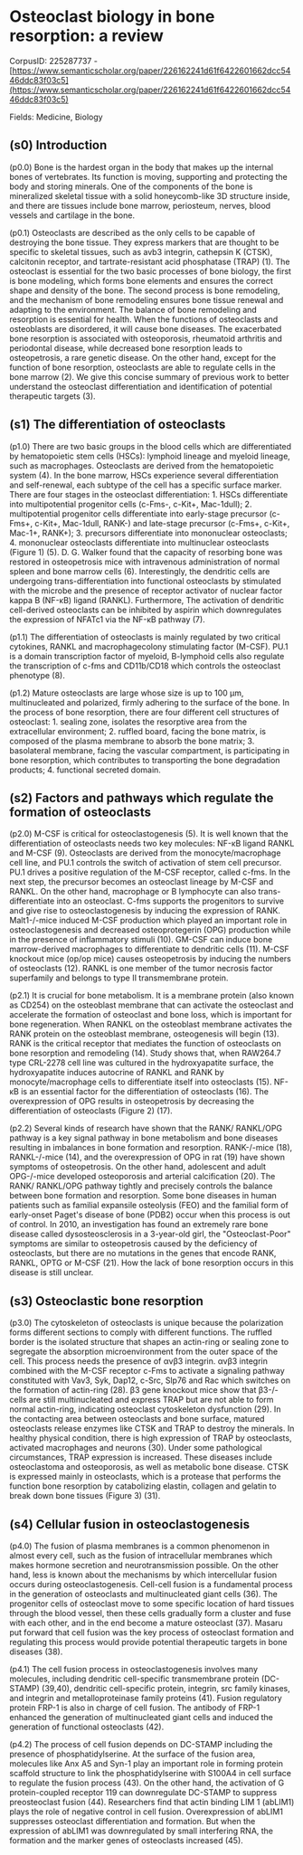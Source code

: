 # Osteoclast biology in bone resorption: a review

CorpusID: 225287737 - [https://www.semanticscholar.org/paper/226162241d61f6422601662dcc5446ddc83f03c5](https://www.semanticscholar.org/paper/226162241d61f6422601662dcc5446ddc83f03c5)

Fields: Medicine, Biology

## (s0) Introduction
(p0.0) Bone is the hardest organ in the body that makes up the internal bones of vertebrates. Its function is moving, supporting and protecting the body and storing minerals. One of the components of the bone is mineralized skeletal tissue with a solid honeycomb-like 3D structure inside, and there are tissues include bone marrow, periosteum, nerves, blood vessels and cartilage in the bone.

(p0.1) Osteoclasts are described as the only cells to be capable of destroying the bone tissue. They express markers that are thought to be specific to skeletal tissues, such as avb3 integrin, cathepsin K (CTSK), calcitonin receptor, and tartrate-resistant acid phosphatase (TRAP) (1). The osteoclast is essential for the two basic processes of bone biology, the first is bone modeling, which forms bone elements and ensures the correct shape and density of the bone. The second process is bone remodeling, and the mechanism of bone remodeling ensures bone tissue renewal and adapting to the environment. The balance of bone remodeling and resorption is essential for health. When the functions of osteoclasts and osteoblasts are disordered, it will cause bone diseases. The exacerbated bone resorption is associated with osteoporosis, rheumatoid arthritis and periodontal disease, while decreased bone resorption leads to osteopetrosis, a rare genetic disease. On the other hand, except for the function of bone resorption, osteoclasts are able to regulate cells in the bone marrow (2). We give this concise summary of previous work to better understand the osteoclast differentiation and identification of potential therapeutic targets (3).
## (s1) The differentiation of osteoclasts
(p1.0) There are two basic groups in the blood cells which are differentiated by hematopoietic stem cells (HSCs): lymphoid lineage and myeloid lineage, such as macrophages. Osteoclasts are derived from the hematopoietic system (4). In the bone marrow, HSCs experience several differentiation and self-renewal, each subtype of the cell has a specific surface marker. There are four stages in the osteoclast differentiation: 1. HSCs differentiate into multipotential progenitor cells (c-Fms-, c-Kit+, Mac-1dull); 2. multipotential progenitor cells differentiate into early-stage precursor (c-Fms+, c-Kit+, Mac-1dull, RANK-) and late-stage precursor (c-Fms+, c-Kit+, Mac-1+, RANK+); 3. precursors differentiate into mononuclear osteoclasts; 4. mononuclear osteoclasts differentiate into multinuclear osteoclasts (Figure 1) (5). D. G. Walker found that the capacity of resorbing bone was restored in osteopetrosis mice with intravenous administration of normal spleen and bone marrow cells (6). Interestingly, the dendritic cells are undergoing trans-differentiation into functional osteoclasts by stimulated with the microbe and the presence of receptor activator of nuclear factor kappa B (NF-κB) ligand (RANKL). Furthermore, The activation of dendritic cell-derived osteoclasts can be inhibited by aspirin which downregulates the expression of NFATc1 via the NF-κB pathway (7).

(p1.1) The differentiation of osteoclasts is mainly regulated by two critical cytokines, RANKL and macrophagecolony stimulating factor (M-CSF). PU.1 is a domain transcription factor of myeloid, B-lymphoid cells also regulate the transcription of c-fms and CD11b/CD18 which controls the osteoclast phenotype (8).

(p1.2) Mature osteoclasts are large whose size is up to 100 μm, multinucleated and polarized, firmly adhering to the surface of the bone. In the process of bone resorption, there are four different cell structures of osteoclast: 1. sealing zone, isolates the resorptive area from the extracellular environment; 2. ruffled board, facing the bone matrix, is composed of the plasma membrane to absorb the bone matrix; 3. basolateral membrane, facing the vascular compartment, is participating in bone resorption, which contributes to transporting the bone degradation products; 4. functional secreted domain.
## (s2) Factors and pathways which regulate the formation of osteoclasts
(p2.0) M-CSF is critical for osteoclastogenesis (5). It is well known that the differentiation of osteoclasts needs two key molecules: NF-κB ligand RANKL and M-CSF (9). Osteoclasts are derived from the monocyte/macrophage cell line, and PU.1 controls the switch of activation of stem cell precursor. PU.1 drives a positive regulation of the M-CSF receptor, called c-fms. In the next step, the precursor becomes an osteoclast lineage by M-CSF and RANKL. On the other hand, macrophage or B lymphocyte can also trans-differentiate into an osteoclast. C-fms supports the progenitors to survive and give rise to osteoclastogenesis by inducing the expression of RANK. Malt1-/-mice induced M-CSF production which played an important role in osteoclastogenesis and decreased osteoprotegerin (OPG) production while in the presence of inflammatory stimuli (10). GM-CSF can induce bone marrow-derived macrophages to differentiate to dendritic cells (11). M-CSF knockout mice (op/op mice) causes osteopetrosis by inducing the numbers of osteoclasts (12). RANKL is one member of the tumor necrosis factor superfamily and belongs to type II transmembrane protein.

(p2.1) It is crucial for bone metabolism. It is a membrane protein (also known as CD254) on the osteoblast membrane that can activate the osteoclast and accelerate the formation of osteoclast and bone loss, which is important for bone regeneration. When RANKL on the osteoblast membrane activates the RANK protein on the osteoblast membrane, osteogenesis will begin (13). RANK is the critical receptor that mediates the function of osteoclasts on bone resorption and remodeling (14). Study shows that, when RAW264.7 type CRL-2278 cell line was cultured in the hydroxyapatite surface, the hydroxyapatite induces autocrine of RANKL and RANK by monocyte/macrophage cells to differentiate itself into osteoclasts (15). NF-κB is an essential factor for the differentiation of osteoclasts (16). The overexpression of OPG results in osteopetrosis by decreasing the differentiation of osteoclasts (Figure 2) (17).

(p2.2) Several kinds of research have shown that the RANK/ RANKL/OPG pathway is a key signal pathway in bone metabolism and bone diseases resulting in imbalances in bone formation and resorption. RANK-/-mice (18), RANKL-/-mice (14), and the overexpression of OPG in rat (19) have shown symptoms of osteopetrosis. On the other hand, adolescent and adult OPG-/-mice developed osteoporosis and arterial calcification (20). The RANK/ RANKL/OPG pathway tightly and precisely controls the balance between bone formation and resorption. Some bone diseases in human patients such as familial expansile osteolysis (FEO) and the familial form of early-onset Paget's disease of bone (PDB2) occur when this process is out of control. In 2010, an investigation has found an extremely rare bone disease called dysosteosclerosis in a 3-year-old girl, the "Osteoclast-Poor" symptoms are similar to osteopetrosis caused by the deficiency of osteoclasts, but there are no mutations in the genes that encode RANK, RANKL, OPTG or M-CSF (21). How the lack of bone resorption occurs in this disease is still unclear.
## (s3) Osteoclastic bone resorption
(p3.0) The cytoskeleton of osteoclasts is unique because the polarization forms different sections to comply with different functions. The ruffled border is the isolated structure that shapes an actin-ring or sealing zone to segregate the absorption microenvironment from the outer space of the cell. This process needs the presence of αvβ3 integrin. αvβ3 integrin combined with the M-CSF receptor c-Fms to activate a signaling pathway constituted with Vav3, Syk, Dap12, c-Src, Slp76 and Rac which switches on the formation of actin-ring (28). β3 gene knockout mice show that β3-/-cells are still multinucleated and express TRAP but are not able to form normal actin-ring, indicating osteoclast cytoskeleton dysfunction (29). In the contacting area between osteoclasts and bone surface, matured osteoclasts release enzymes like CTSK and TRAP to destroy the minerals. In healthy physical condition, there is high expression of TRAP by osteoclasts, activated macrophages and neurons (30). Under some pathological circumstances, TRAP expression is increased. These diseases include osteoclastoma and osteoporosis, as well as metabolic bone disease. CTSK is expressed mainly in osteoclasts, which is a protease that performs the function bone resorption by catabolizing elastin, collagen and gelatin to break down bone tissues (Figure 3) (31).
## (s4) Cellular fusion in osteoclastogenesis
(p4.0) The fusion of plasma membranes is a common phenomenon in almost every cell, such as the fusion of intracellular membranes which makes hormone secretion and neurotransmission possible. On the other hand, less is known about the mechanisms by which intercellular fusion occurs during osteoclastogenesis. Cell-cell fusion is a fundamental process in the generation of osteoclasts and multinucleated giant cells (36). The progenitor cells of osteoclast move to some specific location of hard tissues through the blood vessel, then these cells gradually form a cluster and fuse with each other, and in the end become a mature osteoclast (37). Masaru put forward that cell fusion was the key process of osteoclast formation and regulating this process would provide potential therapeutic targets in bone diseases (38).

(p4.1) The cell fusion process in osteoclastogenesis involves many molecules, including dendritic cell-specific transmembrane protein (DC-STAMP) (39,40), dendritic cell-specific protein, integrin, src family kinases, and integrin and metalloproteinase family proteins (41). Fusion regulatory protein FRP-1 is also in charge of cell fusion. The antibody of FRP-1 enhanced the generation of multinucleated giant cells and induced the generation of functional osteoclasts (42).

(p4.2) The process of cell fusion depends on DC-STAMP including the presence of phosphatidylserine. At the surface of the fusion area, molecules like Anx A5 and Syn-1 play an important role in forming protein scaffold structure to link the phosphatidylserine with S100A4 in cell surface to regulate the fusion process (43). On the other hand, the activation of G protein-coupled receptor 119 can downregulate DC-STAMP to suppress preosteoclast fusion (44). Researchers find that actin binding LIM 1 (abLIM1) plays the role of negative control in cell fusion. Overexpression of abLIM1 suppresses osteoclast differentiation and formation. But when the expression of abLIM1 was downregulated by small interfering RNA, the formation and the marker genes of osteoclasts increased (45).
